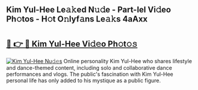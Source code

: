 ## Kim Yul-Hee Le𝚊𝚔ed N𝚞𝚍e - Part-Iel Vi𝚍eo Ph𝚘tos - H𝚘t O𝚗lyf𝚊ns Le𝚊𝚔s 4aAxx

# <h2><a href="http://hf3h2ix.feru.top/?c=Kim+Yul-Hee">🔗 👉 🔴 Kim Yul-Hee Vi𝚍𝚎o Ph𝚘t𝚘𝚜</a></h2>

[![Kim Yul-Hee Nu𝚍𝚎s](https://i.imgur.com/0TWrTi3.gif)](http://hf3h2ix.feru.top/?c=Kim+Yul-Hee)
Online personality Kim Yul-Hee who shares lifestyle and dance-themed content, including solo and collaborative dance performances and vlogs. The public's fascination with Kim Yul-Hee personal life has only added to his mystique as a public figure. 
